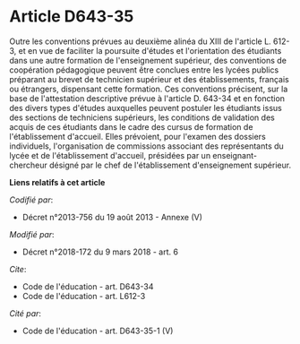 # Article D643-35

Outre les conventions prévues au deuxième alinéa du XIII de l'article L. 612-3, et en vue de faciliter la poursuite d'études
et l'orientation des étudiants dans une autre formation de l'enseignement supérieur, des conventions de coopération
pédagogique peuvent être conclues entre les lycées publics préparant au brevet de technicien supérieur et des établissements,
français ou étrangers, dispensant cette formation. Ces conventions précisent, sur la base de l'attestation descriptive prévue
à l'article D. 643-34 et en fonction des divers types d'études auxquelles peuvent postuler les étudiants issus des sections
de techniciens supérieurs, les conditions de validation des acquis de ces étudiants dans le cadre des cursus de formation de
l'établissement d'accueil. Elles prévoient, pour l'examen des dossiers individuels, l'organisation de commissions associant
des représentants du lycée et de l'établissement d'accueil, présidées par un enseignant-chercheur désigné par le chef de
l'établissement d'enseignement supérieur.

**Liens relatifs à cet article**

_Codifié par_:

  - Décret n°2013-756 du 19 août 2013 -  Annexe (V)

_Modifié par_:

  - Décret n°2018-172 du 9 mars 2018 - art. 6

_Cite_:

  - Code de l'éducation - art. D643-34
  - Code de l'éducation - art. L612-3

_Cité par_:

  - Code de l'éducation - art. D643-35-1 (V)
